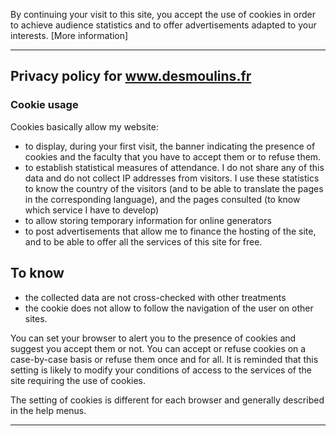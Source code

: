 By continuing your visit to this site, you accept the use of cookies in order to achieve audience statistics and to offer advertisements adapted to your interests. [More information]

---

## Privacy policy for www.desmoulins.fr
### Cookie usage
Cookies basically allow my website:
- to display, during your first visit, the banner indicating the presence of cookies and the faculty that you have to accept them or to refuse them.
- to establish statistical measures of attendance. I do not share any of this data and do not collect IP addresses from visitors. I use these statistics to know the country of the visitors (and to be able to translate the pages in the corresponding language), and the pages consulted (to know which service I have to develop)
- to allow storing temporary information for online generators
- to post advertisements that allow me to finance the hosting of the site, and to be able to offer all the services of this site for free.

 

## To know
- the collected data are not cross-checked with other treatments
- the cookie does not allow to follow the navigation of the user on other sites.

You can set your browser to alert you to the presence of cookies and suggest you accept them or not. You can accept or refuse cookies on a case-by-case basis or refuse them once and for all. It is reminded that this setting is likely to modify your conditions of access to the services of the site requiring the use of cookies.

The setting of cookies is different for each browser and generally described in the help menus. 

---
